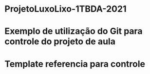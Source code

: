 # ProjetoLuxoLixo-1TBDA-2021
# Exemplo de utilização do Git para controle do projeto de aula
# Template referencia para controle